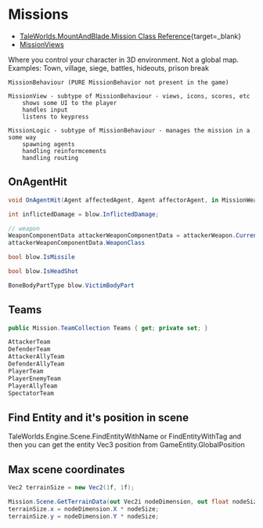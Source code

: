 # Missions

- [TaleWorlds.MountAndBlade.Mission Class Reference](https://apidoc.bannerlord.com/v/1.1.0/class_tale_worlds_1_1_mount_and_blade_1_1_mission.html){target=_blank}
- [MissionViews](/gauntletui/mission_views/)

Where you control your character in 3D environment. Not a global map. Examples: Town, village, siege, battles, hideouts, prison break


    MissionBehaviour (PURE MissionBehavior not present in the game)

    MissionView - subtype of MissionBehaviour - views, icons, scores, etc
        shows some UI to the player
        handles input
        listens to keypress

    MissionLogic - subtype of MissionBehaviour - manages the mission in a some way
        spawning agents
        handling reinformcements
        handling routing



## OnAgentHit

``` cs
void OnAgentHit(Agent affectedAgent, Agent affectorAgent, in MissionWeapon attackerWeapon, in Blow blow, in AttackCollisionData attackCollisionData)

int inflictedDamage = blow.InflictedDamage;

// weapon
WeaponComponentData attackerWeaponComponentData = attackerWeapon.CurrentUsageItem;
attackerWeaponComponentData.WeaponClass

bool blow.IsMissile

bool blow.IsHeadShot

BoneBodyPartType blow.VictimBodyPart

```


## Teams

``` cs
public Mission.TeamCollection Teams { get; private set; }

AttackerTeam
DefenderTeam
AttackerAllyTeam
DefenderAllyTeam
PlayerTeam
PlayerEnemyTeam
PlayerAllyTeam
SpectatorTeam
```


## Find Entity and it's position in scene

TaleWorlds.Engine.Scene.FindEntityWithName or FindEntityWithTag and then you can get the entity Vec3 position from GameEntity.GlobalPosition


## Max scene coordinates

``` cs
Vec2 terrainSize = new Vec2(1f, 1f);

Mission.Scene.GetTerrainData(out Vec2i nodeDimension, out float nodeSize, out _, out _);
terrainSize.x = nodeDimension.X * nodeSize;
terrainSize.y = nodeDimension.Y * nodeSize;
```
